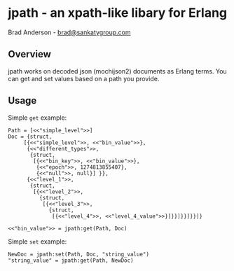 # jpath - an xpath-like libary for Erlang

Brad Anderson - brad@sankatygroup.com

## Overview

jpath works on decoded json (mochijson2) documents as Erlang terms.  You can get and set values based on a path you provide.

## Usage

Simple `get` example:

    Path = [<<"simple_level">>]
    Doc = {struct,
         [{<<"simple_level">>, <<"bin_value">>},
          {<<"different_types">>,
           {struct,
            [{<<"bin_key">>, <<"bin_value">>},
             {<<"epoch">>, 1274813855407},
             {<<"null">>, null}] }},
          {<<"level_1">>,
           {struct,
            [{<<"level_2">>,
              {struct,
               [{<<"level_3">>,
                 {struct,
                  [{<<"level_4">>, <<"level_4_value">>}]}}]}}]}}]}

    <<"bin_value">> = jpath:get(Path, Doc)

Simple `set` example:

    NewDoc = jpath:set(Path, Doc, "string_value")
    "string_value" = jpath:get(Path, NewDoc)